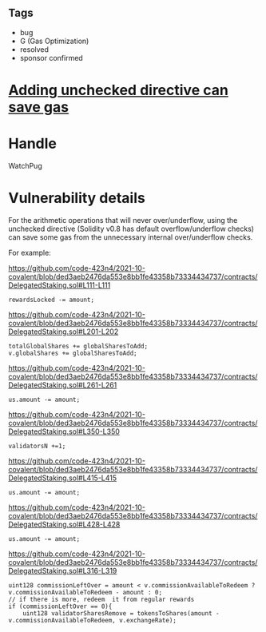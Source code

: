 ## Tags

- bug
- G (Gas Optimization)
- resolved
- sponsor confirmed

# [Adding unchecked directive can save gas](https://github.com/code-423n4/2021-10-covalent-findings/issues/52) 

# Handle

WatchPug


# Vulnerability details

For the arithmetic operations that will never over/underflow, using the unchecked directive (Solidity v0.8 has default overflow/underflow checks) can save some gas from the unnecessary internal over/underflow checks.

For example:

https://github.com/code-423n4/2021-10-covalent/blob/ded3aeb2476da553e8bb1fe43358b73334434737/contracts/DelegatedStaking.sol#L111-L111

```solidity
rewardsLocked -= amount;
```

https://github.com/code-423n4/2021-10-covalent/blob/ded3aeb2476da553e8bb1fe43358b73334434737/contracts/DelegatedStaking.sol#L201-L202

```solidity
totalGlobalShares += globalSharesToAdd;
v.globalShares += globalSharesToAdd;
```


https://github.com/code-423n4/2021-10-covalent/blob/ded3aeb2476da553e8bb1fe43358b73334434737/contracts/DelegatedStaking.sol#L261-L261

```solidity
us.amount -= amount;
```

https://github.com/code-423n4/2021-10-covalent/blob/ded3aeb2476da553e8bb1fe43358b73334434737/contracts/DelegatedStaking.sol#L350-L350

```solidity
validatorsN +=1;
```

https://github.com/code-423n4/2021-10-covalent/blob/ded3aeb2476da553e8bb1fe43358b73334434737/contracts/DelegatedStaking.sol#L415-L415

```solidity
us.amount -= amount;
```

https://github.com/code-423n4/2021-10-covalent/blob/ded3aeb2476da553e8bb1fe43358b73334434737/contracts/DelegatedStaking.sol#L428-L428

```solidity
us.amount -= amount;
```

https://github.com/code-423n4/2021-10-covalent/blob/ded3aeb2476da553e8bb1fe43358b73334434737/contracts/DelegatedStaking.sol#L316-L319

```solidity
uint128 commissionLeftOver = amount < v.commissionAvailableToRedeem ? v.commissionAvailableToRedeem - amount : 0;
// if there is more, redeem  it from regular rewards
if (commissionLeftOver == 0){
    uint128 validatorSharesRemove = tokensToShares(amount - v.commissionAvailableToRedeem, v.exchangeRate);
```

